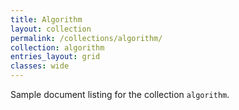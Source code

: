 ```yaml
---
title: Algorithm
layout: collection
permalink: /collections/algorithm/
collection: algorithm
entries_layout: grid
classes: wide
---
```


Sample document listing for the collection `algorithm`.